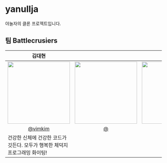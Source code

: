 # yanullja
야놀자의 클론 프로젝트입니다.

## 팀 Battlecrusiers

<table align=center>
    <thead>
        <tr>
            <th style="text-align:center;" >김대현</th>
            <th style="text-align:center;" ></th>
            <th style="text-align:center;" ></th>
            <th style="text-align:center;" ></th>
            <th style="text-align:center;" ></th>
        </tr>
    </thead>
    <tbody>
        <tr>
            <td><img width="200" src="" /> </td>
            <td><img width="200" src="" /> </td>
            <td><img width="200" src="" /> </td>
            <td><img width="200" src="" /> </td>
            <td><img width="200" src="" /> </td>
        </tr>
        <tr>
            <td style="text-align:center;"><a href="https://github.com/vimkim">@vimkim</a></td>
            <td style="text-align:center;"><a href="https://github.com/">@</a></td>
            <td style="text-align:center;"><a href="https://github.com/">@</a></td>
            <td style="text-align:center;"><a href="https://github.com/">@</a></td>
            <td style="text-align:center;"><a href="https://github.com/">@</a></td>
        </tr>
        <tr>
            <td width="200">건강한 신체에 건강한 코드가 깃든다. 모두가 행복한 체덕지 프로그래밍 화이팅!</td>
            <td width="200"></td>
            <td width="200"></td>
            <td width="200"></td>
            <td width="200"></td>
        </tr>
    </tbody>
</table>

